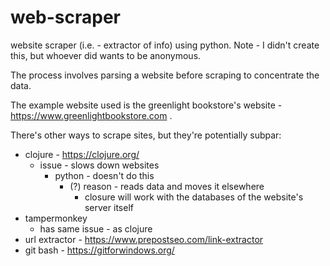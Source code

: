 # web-scraper
website scraper (i.e. - extractor of info) using python. Note - I didn't create this, but whoever did wants to be anonymous.

The process involves parsing a website before scraping to concentrate the data.

The example website used is the greenlight bookstore's website - https://www.greenlightbookstore.com .

There's other ways to scrape sites, but they're potentially subpar:
- clojure - https://clojure.org/
  * issue - slows down websites
    - python - doesn't do this
      * (?) reason - reads data and moves it elsewhere
        - closure will work with the databases of the website's server itself
- tampermonkey
  * has same issue - as clojure
- url extractor - https://www.prepostseo.com/link-extractor
- git bash - https://gitforwindows.org/
